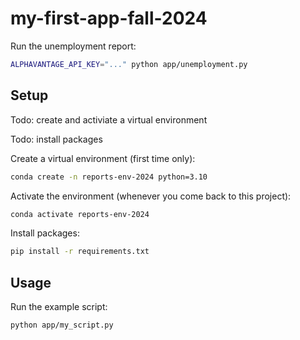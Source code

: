 # my-first-app-fall-2024

Run the unemployment report:

```sh
ALPHAVANTAGE_API_KEY="..." python app/unemployment.py
```

## Setup

Todo: create and activiate a virtual environment 

Todo: install packages 

Create a virtual environment (first time only):

```sh
conda create -n reports-env-2024 python=3.10
```

Activate the environment (whenever you come back to this project):

```sh
conda activate reports-env-2024
```

Install packages:

```sh
pip install -r requirements.txt
```

## Usage 

Run the example script:

```sh
python app/my_script.py
```
